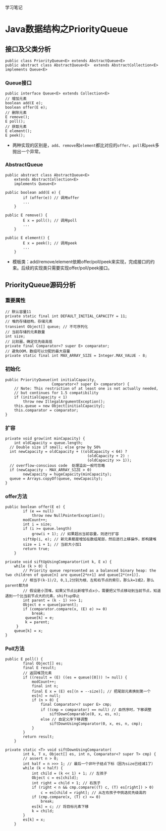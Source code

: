学习笔记
# Java数据结构之PriorityQueue
## 接口及父类分析

    public class PriorityQueue<E> extends AbstractQueue<E>
    public abstract class AbstractQueue<E>  extends AbstractCollection<E>  implements Queue<E>

### Queue接口

    public interface Queue<E> extends Collection<E>
    // 增加元素
    boolean add(E e);
    boolean offer(E e);
    // 删除元素
    E remove();
    E poll();
    // 获取元素
    E element();
    E peek();

- 两种实现的区别是，`add`、`remove`和`element`都比对应的`offer`、`poll`和`peek`多抛出一个异常。

### AbstractQueue

    public abstract class AbstractQueue<E>
        extends AbstractCollection<E>
        implements Queue<E>
        
    public boolean add(E e) {
            if (offer(e)) // 调用offer
            ...
        }
        
    public E remove() {
            E x = poll(); // 调用poll
            ...
        }
        
    public E element() {
            E x = peek(); // 调用peek
            ...
        }
- 模板类：add/remove/element依赖offer/poll/peek来实现，完成接口的约束。后续的实现类只需要实现offer/poll/peek接口。

## PriorityQueue源码分析

### 重要属性

    // 默认容量11
    private static final int DEFAULT_INITIAL_CAPACITY = 11;
    // 堆的存储结构，存储元素
    transient Object[] queue; // 不可序列化
    // 当前存储的元素数量
    int size;
    // 比较器，确定优先级高低
    private final Comparator<? super E> comparator;
    // 避免OOM，数组可以分配的最大容量
    private static final int MAX_ARRAY_SIZE = Integer.MAX_VALUE - 8;

### 初始化
    public PriorityQueue(int initialCapacity,
                         Comparator<? super E> comparator) {
        // Note: This restriction of at least one is not actually needed,
        // but continues for 1.5 compatibility
        if (initialCapacity < 1)
            throw new IllegalArgumentException();
        this.queue = new Object[initialCapacity];
        this.comparator = comparator;
    }
### 扩容

    private void grow(int minCapacity) {  
        int oldCapacity = queue.length;  
      // Double size if small; else grow by 50%  
      int newCapacity = oldCapacity + ((oldCapacity < 64) ?  
                                         (oldCapacity + 2) :  
                                         (oldCapacity >> 1));  
      // overflow-conscious code  处理溢出一般可忽略
      if (newCapacity - MAX_ARRAY_SIZE > 0)  
            newCapacity = hugeCapacity(minCapacity);  
      queue = Arrays.copyOf(queue, newCapacity);  
    }

### offer方法

    public boolean offer(E e) {
            if (e == null)
                throw new NullPointerException();
            modCount++;
            int i = size;
            if (i >= queue.length)
                grow(i + 1); // 如果超出当前容量，则进行扩容
            siftUp(i, e); // 新元素都是增加在数组尾部，然后进行上移操作，即构建堆
            size = i + 1; // 当前大小加1
            return true;
        }

    private void siftUpUsingComparator(int k, E x) {  
        while (k > 0) {  
	        // Priority queue represented as a balanced binary heap: the two children of queue[n] are queue[2*n+1] and queue[2*(n+1)].
	        // 相当于(k-1)/2, 0,1,2分别为根、左和右节点的索引，那么k=1或2，那么parent都为0
	        // 假设是小顶堆，如果父节点比新增节点x小，需要把父节点移动到当前节点，知道遇到一个比当前节点大的元素，shiftup停止
			int parent = (k - 1) >>> 1;  
	        Object e = queue[parent];  
	        if (comparator.compare(x, (E) e) >= 0)  
                break;  
	         queue[k] = e;  
	         k = parent;  
         }  
        queue[k] = x;  
    }
    
### Poll方法
    public E poll() {
            final Object[] es;
            final E result;
            // 返回堆顶元素
            if ((result = (E) ((es = queue)[0])) != null) {
                modCount++;
                final int n;
                final E x = (E) es[(n = --size)]; // 把尾部元素换到第一个
                es[n] = null;
                if (n > 0) {
                    final Comparator<? super E> cmp;
                    if ((cmp = comparator) == null) // 自然序时，下移调整
                        siftDownComparable(0, x, es, n);
                    else // 自定义序下移调整
                        siftDownUsingComparator(0, x, es, n, cmp);
                }
            }
            return result;
        }
    
    private static <T> void siftDownUsingComparator(
            int k, T x, Object[] es, int n, Comparator<? super T> cmp) {
            // assert n > 0;
            int half = n >>> 1; // 最后一个非叶子结点下标（因为size已经减1了）
            while (k < half) {
                int child = (k << 1) + 1; // 左孩子
                Object c = es[child];
                int right = child + 1; // 右孩子
                if (right < n && cmp.compare((T) c, (T) es[right]) > 0)
                    c = es[child = right]; // 从左右孩子中挑选优先级高的
                if (cmp.compare(x, (T) c) <= 0)
                    break;
                es[k] = c; // 将目标元素下移
                k = child;
            }
            es[k] = x;
        }

  

